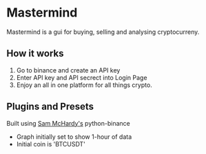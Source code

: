 # Mastermind
Mastermind is a gui for buying, selling and analysing cryptocurreny. 

## How it works

1. Go to binance and create an API key
2. Enter API key and API secrect into Login Page
3. Enjoy an all in one platform for all things crypto.


## Plugins and Presets

Built using [Sam McHardy's](https://github.com/sammchardy) python-binance


- Graph initially set to show 1-hour of data
- Initial coin is 'BTCUSDT'


